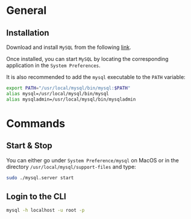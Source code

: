 # General
## Installation
Download and install `MySQL` from the following [link](https://dev.mysql.com/downloads/mysql/).

Once installed, you can start `MySQL` by locating the corresponding application in the `System Preferences`.

It is also recommended to add the `mysql` executable to the `PATH` variable:
```bash
export PATH="/usr/local/mysql/bin/mysql:$PATH"
alias mysql=/usr/local/mysql/bin/mysql
alias mysqladmin=/usr/local/mysql/bin/mysqladmin
```

# Commands
## Start & Stop
You can either go under `System Preference/mysql` on MacOS or in the directory `/usr/local/mysql/support-files` and type:
```bash
sudo ./mysql.server start
```

## Login to the CLI
```bash
mysql -h localhost -u root -p
```

